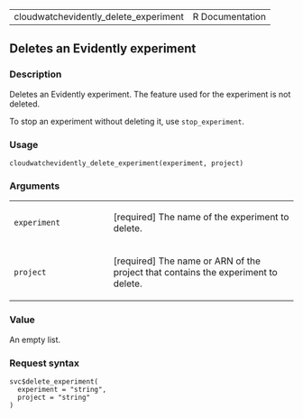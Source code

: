 <table style="width: 100%;">
<tbody>
<tr class="odd">
<td>cloudwatchevidently_delete_experiment</td>
<td style="text-align: right;">R Documentation</td>
</tr>
</tbody>
</table>

## Deletes an Evidently experiment

### Description

Deletes an Evidently experiment. The feature used for the experiment is
not deleted.

To stop an experiment without deleting it, use `stop_experiment`.

### Usage

    cloudwatchevidently_delete_experiment(experiment, project)

### Arguments

<table>
<colgroup>
<col style="width: 35%" />
<col style="width: 65%" />
</colgroup>
<tbody>
<tr class="odd">
<td><code
id="cloudwatchevidently_delete_experiment_:_experiment">experiment</code></td>
<td><p>[required] The name of the experiment to delete.</p></td>
</tr>
<tr class="even">
<td><code
id="cloudwatchevidently_delete_experiment_:_project">project</code></td>
<td><p>[required] The name or ARN of the project that contains the
experiment to delete.</p></td>
</tr>
</tbody>
</table>

### Value

An empty list.

### Request syntax

    svc$delete_experiment(
      experiment = "string",
      project = "string"
    )
